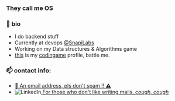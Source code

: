<h3 align="left"> They call me OS </h3>


### 🧬 bio
- I do backend stuff<br>
- Currently at devops <a href="https://github.com/SnapiLabs-Inc" style="vertical-align: baseline;">@SnapiLabs</a><br>
- Working on my Data structures & Algorithms game
- <a href="https://www.codingame.com/profile/fbd8c4ff3c6250e9292946895d52540c5879264" style="vertical-align: baseline;">this</a> is my <a href="https://www.codingame.com" style="vertical-align: baseline;">codingame</a>  profile, battle me.


### 📫 contact info:
- 📧<a href="ostheperson@gmail.com" style="vertical-align: baseline;"> An email address, pls don't spam ‼️ ⚠️ </a>
- <img alt="LinkedIn" style="vertical-align: baseline;" src="https://img.shields.io/badge/linkedin%20-%230077B5.svg?&style=for-the-badge&logo=linkedin&logoColor=white"/><a href="https://www.linkedin.com/in/oluwaseyi-ojo/" style="vertical-align: baseline;">   For those who don't like writing mails. *cough, cough*</a>
<br>


<!-- no thank you -->

<!--
Here are some ideas to get you started:    
- 🔭 I’m currently working on ...
- 🌱 I’m currently learning ...
- 👯 I’m looking to collaborate on ...
- 🤔 I’m looking for help with ...
- 💬 Ask me about ...
- 📫 How to reach me: ...
- 😄 Pronouns: ...
- ⚡ Fun fact: ...
-->
